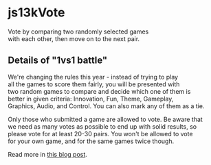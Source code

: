 # js13kVote
Vote by comparing two randomly selected games\
with each other, then move on to the next pair.

## Details of "1vs1 battle"
We're changing the rules this year - instead of trying to play\
all the games to score them fairly, you will be presented with\
two random games to compare and decide which one of them is\
better in given criteria: Innovation, Fun, Theme, Gameplay,\
Graphics, Audio, and Control. You can also mark any of them as a tie.

Only those who submitted a game are allowed to vote. Be aware that\
we need as many votes as possible to end up with solid results, so\
please vote for at least 20-30 pairs. You won't be allowed to vote\
for your own game, and for the same games twice though.

Read more in [this blog post](https://medium.com/js13kgames/new-voting-system-judging-and-selecting-winners-1fcf27dfda5e).
